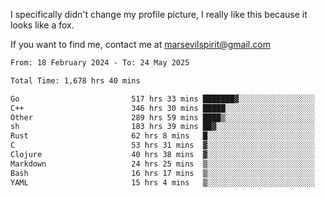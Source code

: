 I specifically didn't change my profile picture, I really like this because it looks like a fox.

If you want to find me, contact me at marsevilspirit@gmail.com

<!--START_SECTION:waka-->

```txt
From: 18 February 2024 - To: 24 May 2025

Total Time: 1,678 hrs 40 mins

Go                         517 hrs 33 mins ███████▓░░░░░░░░░░░░░░░░░   30.83 %
C++                        346 hrs 30 mins █████░░░░░░░░░░░░░░░░░░░░   20.64 %
Other                      289 hrs 59 mins ████▒░░░░░░░░░░░░░░░░░░░░   17.28 %
sh                         183 hrs 39 mins ██▓░░░░░░░░░░░░░░░░░░░░░░   10.94 %
Rust                       62 hrs 8 mins   █░░░░░░░░░░░░░░░░░░░░░░░░   03.70 %
C                          53 hrs 31 mins  ▓░░░░░░░░░░░░░░░░░░░░░░░░   03.19 %
Clojure                    40 hrs 38 mins  ▓░░░░░░░░░░░░░░░░░░░░░░░░   02.42 %
Markdown                   24 hrs 25 mins  ▒░░░░░░░░░░░░░░░░░░░░░░░░   01.46 %
Bash                       16 hrs 17 mins  ▒░░░░░░░░░░░░░░░░░░░░░░░░   00.97 %
YAML                       15 hrs 4 mins   ▒░░░░░░░░░░░░░░░░░░░░░░░░   00.90 %
```

<!--END_SECTION:waka-->
